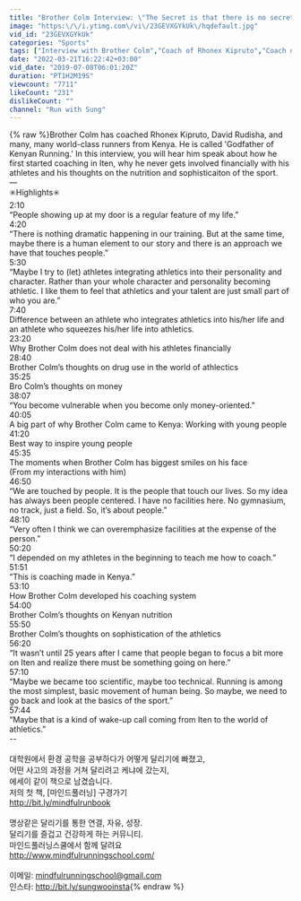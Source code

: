 ```yaml
---
title: "Brother Colm Interview: \"The Secret is that there is no secret\" | Run with Sung"
image: "https:\/\/i.ytimg.com\/vi\/23GEVXGYkUk\/hqdefault.jpg"
vid_id: "23GEVXGYkUk"
categories: "Sports"
tags: ["Interview with Brother Colm","Coach of Rhonex Kipruto","Coach of David Rudisha"]
date: "2022-03-21T16:22:42+03:00"
vid_date: "2019-07-08T06:01:20Z"
duration: "PT1H2M19S"
viewcount: "7711"
likeCount: "231"
dislikeCount: ""
channel: "Run with Sung"
---
```

{% raw %}Brother Colm has coached Rhonex Kipruto, David Rudisha, and many, many world-class runners from Kenya. He is called 'Godfather of Kenyan Running.' In this interview, you will hear him speak about how he first started coaching in Iten, why he never gets involved financially with his athletes and his thoughts on the nutrition and sophisticaiton of the sport.<br />— <br />✳️Highlights✳️<br />2:10<br />“People showing up at my door is a regular feature of my life.”<br />4:20<br />“There is nothing dramatic happening in our training. But at the same time, maybe there is a human element to our story and there is an approach we have that touches people.”<br />5:30<br />“Maybe I try to (let) athletes integrating athletics into their personality and character. Rather than your whole character and personality becoming athletic. I like them to feel that athletics and your talent are just small part of who you are.”<br />7:40 <br />Difference between an athlete who integrates athletics into his/her life and an athlete who squeezes his/her life into athletics.<br />23:20<br />Why Brother Colm does not deal with his athletes financially<br />28:40<br />Brother Colm’s thoughts on drug use in the world of athlectics<br />35:25<br />Bro Colm’s thoughts on money<br />38:07<br />“You become vulnerable when you become only money-oriented.”<br />40:05<br />A big part of why Brother Colm came to Kenya: Working with young people<br />41:20 <br />Best way to inspire young people<br />45:35<br />The moments when Brother Colm has biggest smiles on his face<br />(From my interactions with him)<br />46:50<br />“We are touched by people. It is the people that touch our lives. So my idea has always been people centered. I have no facilities here. No gymnasium, no track, just a field. So, it’s about people.”<br />48:10<br />“Very often I think we can overemphasize facilities at the expense of the person.”<br />50:20<br />“I depended on my athletes in the beginning to teach me how to coach.”<br />51:51<br />“This is coaching made in Kenya.”<br />53:10<br />How Brother Colm developed his coaching system<br />54:00<br />Brother Colm’s thoughts on Kenyan nutrition<br />55:50<br />Brother Colm’s thoughts on sophistication of the athletics<br />56:20<br />“It wasn’t until 25 years after I came that people began to focus a bit more on Iten and realize there must be something going on here.”<br />57:10<br />“Maybe we became too scientific, maybe too technical. Running is among the most simplest, basic movement of human being. So maybe, we need to go back and look at the basics of the sport.”<br />57:44<br />“Maybe that is a kind of wake-up call coming from Iten to the world of athletics.”<br />--<br /><br />대학원에서 환경 공학을 공부하다가 어떻게 달리기에 빠졌고,<br />어떤 사고의 과정을 거쳐 달리려고 케냐에 갔는지,<br />에세이 같이 책으로 남겼습니다.<br />저의 첫 책, [마인드풀러닝] 구경가기<br /><a rel="nofollow" target="blank" href="http://bit.ly/mindfulrunbook">http://bit.ly/mindfulrunbook</a><br /><br />명상같은 달리기를 통한 연결, 자유, 성장.<br />달리기를 즐겁고 건강하게 하는 커뮤니티.<br />마인드풀러닝스쿨에서 함께 달려요<br /><a rel="nofollow" target="blank" href="http://www.mindfulrunningschool.com/">http://www.mindfulrunningschool.com/</a><br /><br />이메일: mindfulrunningschool@gmail.com<br />인스타: <a rel="nofollow" target="blank" href="http://bit.ly/sungwooinsta">http://bit.ly/sungwooinsta</a>{% endraw %}
